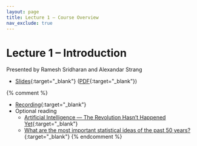 ```yaml
---
layout: page
title: Lecture 1 – Course Overview
nav_exclude: true
---
```


# Lecture 1 – Introduction

Presented by Ramesh Sridharan and Alexandar Strang

- [Slides](https://docs.google.com/presentation/d/18XWft6o3QgnJ7plQR1kEPUMR5AGg0GFQ0xE7nBB4M48/edit?usp=sharing){:target="_blank"} ([PDF](https://drive.google.com/file/d/1vz6FHlS77C6ZdyfZLeEjlF8Jl6hX7MJL/view?usp=sharing){:target="_blank"})

{% comment %}
- [Recording](https://bcourses.berkeley.edu/courses/1526710/pages/lecture-1-course-overview){:target="_blank"}
- Optional reading
    - [Artificial Intelligence — The Revolution Hasn’t Happened Yet](https://hdsr.mitpress.mit.edu/pub/wot7mkc1){:target="_blank"}
    - [What are the most important statistical ideas of the past 50 years?](https://arxiv.org/pdf/2012.00174){:target="_blank"}
{% endcomment %}

